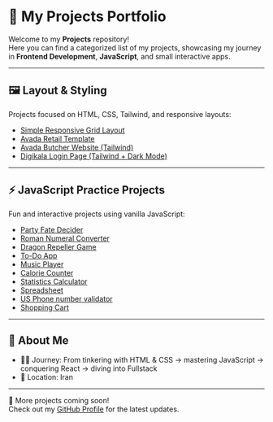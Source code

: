 # 🚀 My Projects Portfolio

Welcome to my **Projects** repository!  
Here you can find a categorized list of my projects, showcasing my journey in **Frontend Development**, **JavaScript**, and small interactive apps.

---

## 🖼️ Layout & Styling
Projects focused on HTML, CSS, Tailwind, and responsive layouts:

- [Simple Responsive Grid Layout](https://github.com/SadeghDehyadgari/simple-responsive-grid-layout)  
- [Avada Retail Template](https://github.com/SadeghDehyadgari/avada-retail)  
- [Avada Butcher Website (Tailwind)](https://github.com/SadeghDehyadgari/Avada-Butcher-Website-with-Tailwind)  
- [Digikala Login Page (Tailwind + Dark Mode)](https://github.com/SadeghDehyadgari/digikala-login-with-tailwind-darkmode)  

---

## ⚡ JavaScript Practice Projects
Fun and interactive projects using vanilla JavaScript:

- [Party Fate Decider](https://github.com/SadeghDehyadgari/Party-fate-decider-JS)  
- [Roman Numeral Converter](https://github.com/SadeghDehyadgari/roman-numeral-converter)  
- [Dragon Repeller Game](https://github.com/SadeghDehyadgari/dragon-repeller)  
- [To-Do App](https://github.com/SadeghDehyadgari/todo-app)  
- [Music Player](https://github.com/SadeghDehyadgari/Music-player)  
- [Calorie Counter](https://github.com/SadeghDehyadgari/calorie-counter)
- [Statistics Calculator](https://github.com/SadeghDehyadgari/statistics-calculator)
- [Spreadsheet](https://github.com/SadeghDehyadgari/spreadsheet/tree/main)
- [US Phone number validator](https://github.com/SadeghDehyadgari/phone-number-validator/tree/main)
- [Shopping Cart](https://github.com/SadeghDehyadgari/shopping-cart)

---

## 🌱 About Me
- 👨‍💻 Journey: From tinkering with HTML & CSS → mastering JavaScript → conquering React → diving into Fullstack 
- 📍 Location: Iran  

---

📌 More projects coming soon!  
Check out my [GitHub Profile](https://github.com/SadeghDehyadgari) for the latest updates.
